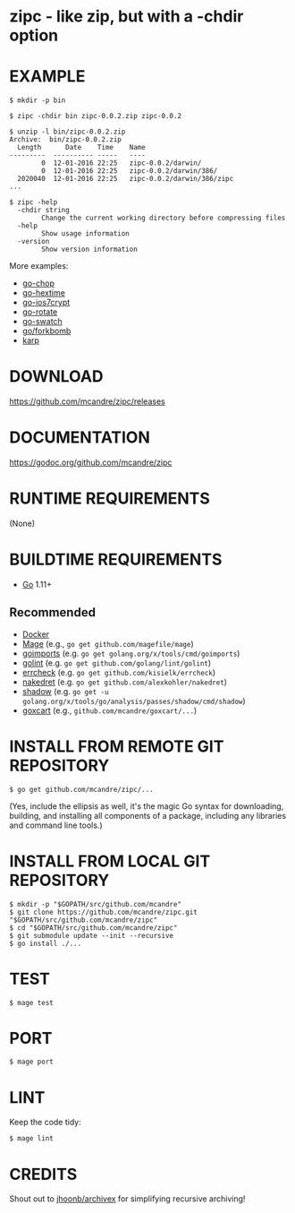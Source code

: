 # zipc - like zip, but with a -chdir option

# EXAMPLE

```console
$ mkdir -p bin

$ zipc -chdir bin zipc-0.0.2.zip zipc-0.0.2

$ unzip -l bin/zipc-0.0.2.zip
Archive:  bin/zipc-0.0.2.zip
  Length      Date    Time    Name
---------  ---------- -----   ----
        0  12-01-2016 22:25   zipc-0.0.2/darwin/
        0  12-01-2016 22:25   zipc-0.0.2/darwin/386/
  2020040  12-01-2016 22:25   zipc-0.0.2/darwin/386/zipc
...

$ zipc -help
  -chdir string
        Change the current working directory before compressing files
  -help
        Show usage information
  -version
        Show version information
```

More examples:

* [go-chop](https://github.com/mcandre/go-chop)
* [go-hextime](https://github.com/mcandre/go-hextime)
* [go-ios7crypt](https://github.com/mcandre/go-ios7crypt)
* [go-rotate](https://github.com/mcandre/go-rotate)
* [go-swatch](https://github.com/mcandre/go-swatch)
* [go/forkbomb](https://github.com/mcandre/forkbombs/tree/master/go/forkbomb)
* [karp](https://github.com/mcandre/karp)

# DOWNLOAD

https://github.com/mcandre/zipc/releases

# DOCUMENTATION

https://godoc.org/github.com/mcandre/zipc

# RUNTIME REQUIREMENTS

(None)

# BUILDTIME REQUIREMENTS

* [Go](https://golang.org/) 1.11+

## Recommended

* [Docker](https://www.docker.com/)
* [Mage](https://magefile.org/) (e.g., `go get github.com/magefile/mage`)
* [goimports](https://godoc.org/golang.org/x/tools/cmd/goimports) (e.g. `go get golang.org/x/tools/cmd/goimports`)
* [golint](https://github.com/golang/lint) (e.g. `go get github.com/golang/lint/golint`)
* [errcheck](https://github.com/kisielk/errcheck) (e.g. `go get github.com/kisielk/errcheck`)
* [nakedret](https://github.com/alexkohler/nakedret) (e.g. `go get github.com/alexkohler/nakedret`)
* [shadow](golang.org/x/tools/go/analysis/passes/shadow/cmd/shadow) (e.g. `go get -u golang.org/x/tools/go/analysis/passes/shadow/cmd/shadow`)
* [goxcart](https://github.com/mcandre/goxcart) (e.g., `github.com/mcandre/goxcart/...`)

# INSTALL FROM REMOTE GIT REPOSITORY

```console
$ go get github.com/mcandre/zipc/...
```

(Yes, include the ellipsis as well, it's the magic Go syntax for downloading, building, and installing all components of a package, including any libraries and command line tools.)

# INSTALL FROM LOCAL GIT REPOSITORY

```console
$ mkdir -p "$GOPATH/src/github.com/mcandre"
$ git clone https://github.com/mcandre/zipc.git "$GOPATH/src/github.com/mcandre/zipc"
$ cd "$GOPATH/src/github.com/mcandre/zipc"
$ git submodule update --init --recursive
$ go install ./...
```

# TEST

```console
$ mage test
```

# PORT

```console
$ mage port
```

# LINT

Keep the code tidy:

```console
$ mage lint
```

# CREDITS

Shout out to [jhoonb/archivex](https://github.com/jhoonb/archivex) for simplifying recursive archiving!
